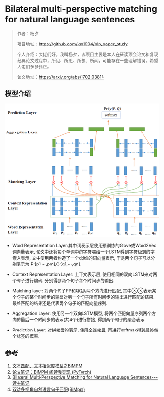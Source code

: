 # Bilateral multi-perspective matching for natural language sentences

> 作者：杨夕
> 
> 项目地址：https://github.com/km1994/nlp_paper_study
> 
> 个人介绍：大佬们好，我叫杨夕，该项目主要是本人在研读顶会论文和复现经典论文过程中，所见、所思、所想、所闻，可能存在一些理解错误，希望大佬们多多指正。
> 
> 论文地址：https://arxiv.org/abs/1702.03814

## 模型介绍

![](img/20200819125640.png)

- Word Representation Layer:其中词表示层使用预训练的Glove或Word2Vec词向量表示, 论文中还将每个单词中的字符喂给一个LSTM得到字符级别的字嵌入表示, 文中使用两者构造了一个dd维的词向量表示, 于是两个句子可以分别表示为 P:[p1,⋯,pm],Q:[q1,⋯,qn].

- Context Representation Layer: 上下文表示层, 使用相同的双向LSTM来对两个句子进行编码. 分别得到两个句子每个时间步的输出.

- Matching layer: 对两个句子PP和QQ从两个方向进行匹配, 其中⊗⊗表示某个句子的某个时间步的输出对另一个句子所有时间步的输出进行匹配的结果. 最终匹配的结果还是代表两个句子的匹配向量序列.

- Aggregation Layer: 使用另一个双向LSTM模型, 将两个匹配向量序列两个方向的最后一个时间步的表示(共4个)进行拼接, 得到两个句子的聚合表示.

- Prediction Layer: 对拼接后的表示, 使用全连接层, 再进行softmax得到最终每个标签的概率.

## 参考

1. [文本匹配、文本相似度模型之BiMPM](https://blog.csdn.net/u012526436/article/details/88663975)
2. [论文笔记：BiMPM 阅读和实现 (PyTorch)](https://zhuanlan.zhihu.com/p/50184415)
3. [Bilateral Multi-Perspective Matching for Natural Language Sentences---读书笔记](https://www.cnblogs.com/lyrichu/p/11204574.html)
4. [双边多视角自然语言句子匹配(BiMpm)](https://blog.csdn.net/uhauha2929/article/details/91461311)